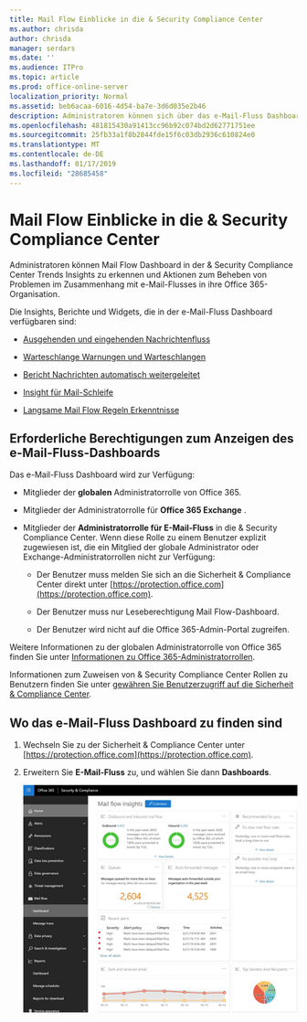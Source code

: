 ```yaml
---
title: Mail Flow Einblicke in die & Security Compliance Center
ms.author: chrisda
author: chrisda
manager: serdars
ms.date: ''
ms.audience: ITPro
ms.topic: article
ms.prod: office-online-server
localization_priority: Normal
ms.assetid: beb6acaa-6016-4d54-ba7e-3d6d035e2b46
description: Administratoren können sich über das e-Mail-Fluss Dashboard in der & Security Compliance Center informieren.
ms.openlocfilehash: 481815430a91413cc96b92c074bd2d62771751ee
ms.sourcegitcommit: 25fb33a1f8b2844fde15f6c03db2936c610824e0
ms.translationtype: MT
ms.contentlocale: de-DE
ms.lasthandoff: 01/17/2019
ms.locfileid: "28685458"
---
```

# <a name="mail-flow-insights-in-the-security--compliance-center"></a>Mail Flow Einblicke in die & Security Compliance Center

Administratoren können Mail Flow Dashboard in der & Security Compliance Center Trends Insights zu erkennen und Aktionen zum Beheben von Problemen im Zusammenhang mit e-Mail-Flusses in ihre Office 365-Organisation.

Die Insights, Berichte und Widgets, die in der e-Mail-Fluss Dashboard verfügbaren sind:

- [Ausgehenden und eingehenden Nachrichtenfluss](mfi-outbound-and-inbound-mail-flow.md)

- [Warteschlange Warnungen und Warteschlangen](mfi-queue-alerts-and-queues.md)

- [Bericht Nachrichten automatisch weitergeleitet](mfi-auto-forwarded-messages-report.md)

- [Insight für Mail-Schleife](mfi-mail-loop-insight.md)

- [Langsame Mail Flow Regeln Erkenntnisse](mfi-slow-mail-flow-rules-insight.md)

## <a name="permissions-required-to-view-the-mail-flow-dashboard"></a>Erforderliche Berechtigungen zum Anzeigen des e-Mail-Fluss-Dashboards

Das e-Mail-Fluss Dashboard wird zur Verfügung:

- Mitglieder der **globalen** Administratorrolle von Office 365.

- Mitglieder der Administratorrolle für **Office 365 Exchange** .

- Mitglieder der **Administratorrolle für E-Mail-Fluss** in die & Security Compliance Center. Wenn diese Rolle zu einem Benutzer explizit zugewiesen ist, die ein Mitglied der globale Administrator oder Exchange-Administratorrollen nicht zur Verfügung:

  - Der Benutzer muss melden Sie sich an die Sicherheit & Compliance Center direkt unter [https://protection.office.com](https://protection.office.com).

  - Der Benutzer muss nur Leseberechtigung Mail Flow-Dashboard.

  - Der Benutzer wird nicht auf die Office 365-Admin-Portal zugreifen.

Weitere Informationen zu der globalen Administratorrolle von Office 365 finden Sie unter [Informationen zu Office 365-Administratorrollen](https://support.office.com/article/da585eea-f576-4f55-a1e0-87090b6aaa9d).

Informationen zum Zuweisen von & Security Compliance Center Rollen zu Benutzern finden Sie unter [gewähren Sie Benutzerzugriff auf die Sicherheit & Compliance Center](https://support.office.com/article/2cfce2c8-20c5-47f9-afc4-24b059c1bd76).

## <a name="where-to-find-the-mail-flow-dashboard"></a>Wo das e-Mail-Fluss Dashboard zu finden sind

1. Wechseln Sie zu der Sicherheit & Compliance Center unter [https://protection.office.com](https://protection.office.com).

2. Erweitern Sie **E-Mail-Fluss** zu, und wählen Sie dann **Dashboards**.

   ![Das e-Mail-Fluss Dashboard in der Office 365-Sicherheit & Compliance Center](media/f32f5c0a-ea32-4e47-a477-d070405d4ae8.png)
